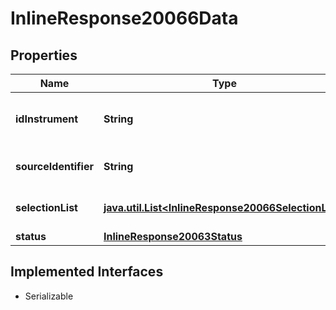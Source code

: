 

# InlineResponse20066Data


## Properties

Name | Type | Description | Notes
------------ | ------------- | ------------- | -------------
**idInstrument** | **String** | MDG identifier of the index instrument. |  [optional]
**sourceIdentifier** | **String** | Identifier used in the request. |  [optional]
**selectionList** | [**java.util.List&lt;InlineResponse20066SelectionList&gt;**](InlineResponse20066SelectionList.md) | Set of selection lists. |  [optional]
**status** | [**InlineResponse20063Status**](InlineResponse20063Status.md) |  |  [optional]


## Implemented Interfaces

* Serializable



